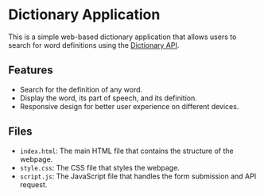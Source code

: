 # Dictionary Application

This is a simple web-based dictionary application that allows users to search for word definitions using the [Dictionary API](https://dictionaryapi.dev/).

## Features

- Search for the definition of any word.
- Display the word, its part of speech, and its definition.
- Responsive design for better user experience on different devices.

## Files

- `index.html`: The main HTML file that contains the structure of the webpage.
- `style.css`: The CSS file that styles the webpage.
- `script.js`: The JavaScript file that handles the form submission and API request.
